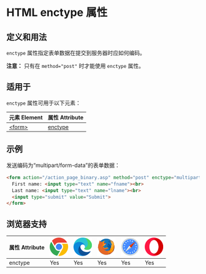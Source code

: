 HTML enctype 属性
===

## 定义和用法

`enctype` 属性指定表单数据在提交到服务器时应如何编码。

**注意：** 只有在 `method="post"` 时才能使用 `enctype` 属性。

## 适用于

`enctype` 属性可用于以下元素：

| 元素 Element | 属性 Attribute |
| ----- | ----- |
| [\<form>](../tags/form.md) | [enctype](../tags/form_enctype.md) |

## 示例

发送编码为“multipart/form-data”的表单数据：

```html idoc:preview:iframe
<form action="/action_page_binary.asp" method="post" enctype="multipart/form-data">
  First name: <input type="text" name="fname"><br>
  Last name: <input type="text" name="lname"><br>
  <input type="submit" value="Submit">
</form>
```

## 浏览器支持

| 属性 Attribute | ![chrome][1] | ![edge][2] | ![firefox][3] | ![safari][4] | ![opera][5] |
| ------- | --- | --- | --- | --- | --- |
| enctype   | Yes | Yes | Yes | Yes | Yes |

[1]: ../assets/chrome.svg
[2]: ../assets/edge.svg
[3]: ../assets/firefox.svg
[4]: ../assets/safari.svg
[5]: ../assets/opera.svg
